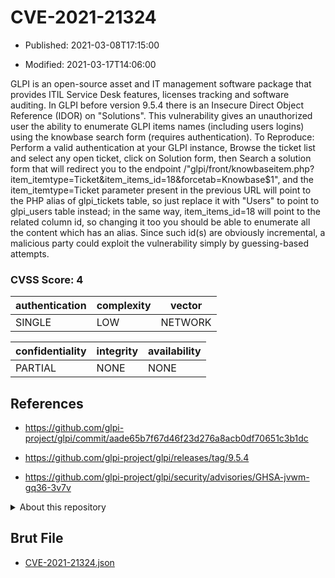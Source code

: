 # CVE-2021-21324

- Published: 2021-03-08T17:15:00

- Modified: 2021-03-17T14:06:00

GLPI is an open-source asset and IT management software package that provides ITIL Service Desk features, licenses tracking and software auditing. In GLPI before version 9.5.4 there is an Insecure Direct Object Reference (IDOR) on "Solutions". This vulnerability gives an unauthorized user the ability to enumerate GLPI items names (including users logins) using the knowbase search form (requires authentication). To Reproduce: Perform a valid authentication at your GLPI instance, Browse the ticket list and select any open ticket, click on Solution form, then Search a solution form that will redirect you to the endpoint /"glpi/front/knowbaseitem.php?item_itemtype=Ticket&item_items_id=18&forcetab=Knowbase$1", and the item_itemtype=Ticket parameter present in the previous URL will point to the PHP alias of glpi_tickets table, so just replace it with "Users" to point to glpi_users table instead; in the same way, item_items_id=18 will point to the related column id, so changing it too you should be able to enumerate all the content which has an alias. Since such id(s) are obviously incremental, a malicious party could exploit the vulnerability simply by guessing-based attempts.

### CVSS Score: **4**

| authentication | complexity | vector |
| --- | --- | --- |
| SINGLE | LOW | NETWORK |

| confidentiality | integrity | availability |
| --- | --- | --- |
| PARTIAL | NONE | NONE |

## References

* https://github.com/glpi-project/glpi/commit/aade65b7f67d46f23d276a8acb0df70651c3b1dc

* https://github.com/glpi-project/glpi/releases/tag/9.5.4

* https://github.com/glpi-project/glpi/security/advisories/GHSA-jvwm-gq36-3v7v

<details>
<summary>About this repository</summary> 

  This repository is part of the project [Live Hack CVE](https://github.com/Live-Hack-CVE). Main website can be found [www.live-hack.org](https://www.live-hack.org) 
  
  Made by [Sn0wAlice](https://github.com/Sn0wAlice) for the people that care about security and need to have a feed of the latest CVEs. Hope you enjoy it, don't forget to star the repo and follow me on [Twitter](https://twitter.com/Sn0wAlice) and [Github](https://github.com/Sn0wAlice). And that is my [personnal website](https://www.alice-snow.me/)

  - [Home Page](https://github.com/Live-Hack-CVE)
  - [Framework](https://github.com/Live-Hack-CVE/cve-framework)
  - [CVE database](https://github.com/Live-Hack-CVE/full_database)
  - [Changelog](https://github.com/Live-Hack-CVE/Changelog)
</details>

## Brut File

* [CVE-2021-21324.json](https://raw.githubusercontent.com/Live-Hack-CVE/full_database/main/cves/2021/CVE-2021-21324.json)

